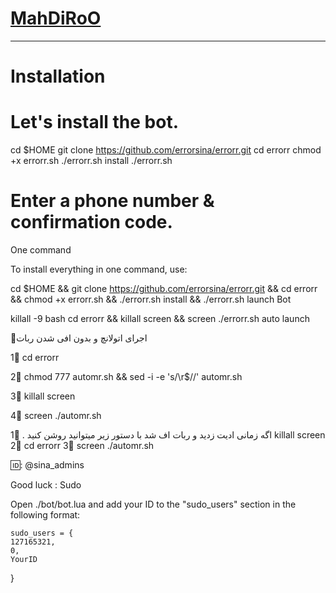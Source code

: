 # [MahDiRoO](https://telegram.me/MahDiRoO)


* * *


# Installation



# Let's install the bot.
cd $HOME
git clone https://github.com/errorsina/errorr.git
cd errorr
chmod +x errorr.sh
./errorr.sh install
./errorr.sh 
# Enter a phone number & confirmation code.
One command

To install everything in one command, use:

cd $HOME && git clone https://github.com/errorsina/errorr.git && cd errorr && chmod +x errorr.sh && ./errorr.sh install && ./errorr.sh
launch Bot

killall -9 bash
cd errorr && killall screen && screen ./errorr.sh
auto launch

💢اجرای اتولانچ و بدون افی شدن ربات

1⃣ cd errorr

2⃣ chmod 777 automr.sh && sed -i -e 's/\r$//' automr.sh

3⃣ killall screen

4⃣ screen ./automr.sh

اگه زمانی ادیت زدید و ربات اف شد با دستور زیر میتوانید روشن کنید .
1⃣ killall screen
2⃣ cd errorr
3⃣ screen ./automr.sh


🆔: @sina_admins

Good luck :
Sudo

Open ./bot/bot.lua and add your ID to the "sudo_users" section in the following format:

    sudo_users = {
    127165321,
    0,
    YourID
  }
